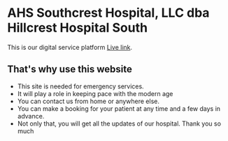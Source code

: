 # AHS Southcrest Hospital, LLC dba Hillcrest Hospital South

This is our digital service platform [Live link](https://elegant-beaver-6c3086.netlify.app/home).

## That's why use this website

- This site is needed for emergency services.
- It will play a role in keeping pace with the modern age
- You can contact us from home or anywhere else.
- You can make a booking for your patient at any time and a few days in advance.
- Not only that, you will get all the updates of our hospital. Thank you so much












